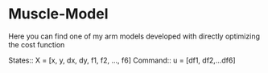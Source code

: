 # Muscle-Model

Here you can find one of my arm models developed with directly optimizing the cost function 

States:: X = [x, y, dx, dy, f1, f2, ..., f6]
Command:: u = [df1, df2,...df6]
